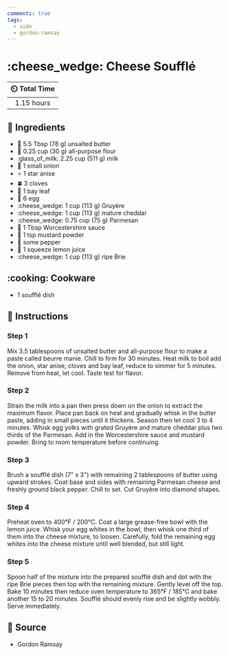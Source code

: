 ```yaml
---
comments: true
tags:
  - side
  - gordon-ramsay
---
```

# :cheese_wedge: Cheese Soufflé

| :timer_clock: Total Time |
|:-----------------------: |
| 1.15 hours |

## :salt: Ingredients

- :butter: 5.5 Tbsp (78 g) unsalted butter
- :ear_of_rice: 0.25 cup (30 g) all-purpose flour
- :glass_of_milk: 2.25 cup (511 g) milk
- :onion: 1 small onion
- :star: 1 star anise
- :four_leaf_clover: 3 cloves
- :fallen_leaf: 1 bay leaf
- :egg: 6 egg
- :cheese_wedge: 1 cup (113 g) Gruyère
- :cheese_wedge: 1 cup (113 g) mature cheddar
- :cheese_wedge: 0.75 cup (75 g) Parmesan
- :sake: 1 Tbsp Worcestershire sauce
- :hotdog: 1 tsp mustard powder
- :salt: some pepper
- :lemon: 1 squeeze lemon juice
- :cheese_wedge: 1 cup (113 g) ripe Brie

## :cooking: Cookware

- 1 soufflé dish

## :pencil: Instructions

### Step 1

Mix 3.5 tablespoons of unsalted butter and all-purpose flour to make a paste called beurre manie. Chill to firm for 30
minutes. Heat milk to boil add the onion, star anise, cloves and bay leaf, reduce to simmer for 5 minutes. Remove from
heat, let cool. Taste test for flavor.

### Step 2

Strain the milk into a pan then press down on the onion to extract the maximum flavor. Place pan back on heat and
gradually whisk in the butter paste, adding in small pieces until it thickens. Season then let cool 3 to 4 minutes.
Whisk egg yolks with grated Gruyère and mature cheddar plus two thirds of the Parmesan. Add in the Worcestershire sauce
and mustard powder. Bring to room temperature before continuing.

### Step 3

Brush a soufflé dish (7"  x 3") with remaining 2 tablespoons of butter using upward strokes. Coat base and sides with
remaining Parmesan cheese and freshly ground black pepper. Chill to set. Cut Gruyère into diamond shapes.

### Step 4

Preheat oven to 400°F / 200°C. Coat a large grease-free bowl with the lemon juice. Whisk your egg whites in the bowl,
then whisk one third of them into the cheese mixture, to loosen. Carefully, fold the remaining egg whites into the
cheese mixture until well blended, but still light.

### Step 5

Spoon half of the mixture into the prepared soufflé dish and dot with the ripe Brie pieces then top with the remaining
mixture. Gently level off the top. Bake 10 minutes then reduce oven temperature to 365°F / 185°C and bake another 15
to 20 minutes. Soufflé should evenly rise and be slightly wobbly. Serve immediately.

## :link: Source

- Gordon Ramsay
